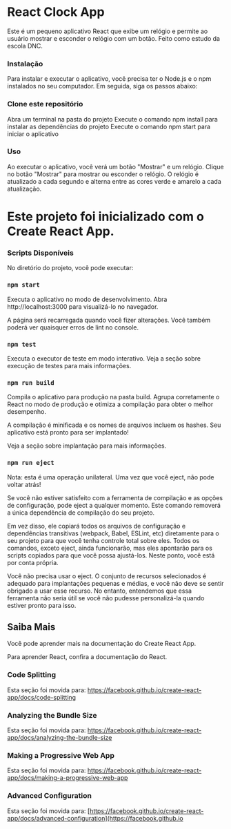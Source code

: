 # React Clock App
Este é um pequeno aplicativo React que exibe um relógio e permite ao usuário mostrar e esconder o relógio com um botão.
Feito como estudo da escola DNC.

### Instalação
Para instalar e executar o aplicativo, você precisa ter o Node.js e o npm instalados no seu computador. Em seguida, siga os passos abaixo:

### Clone este repositório
Abra um terminal na pasta do projeto
Execute o comando npm install para instalar as dependências do projeto
Execute o comando npm start para iniciar o aplicativo

### Uso
Ao executar o aplicativo, você verá um botão "Mostrar" e um relógio. Clique no botão "Mostrar" para mostrar ou esconder o relógio. O relógio é atualizado a cada segundo e alterna entre as cores verde e amarelo a cada atualização.

# Este projeto foi inicializado com o Create React App.

### Scripts Disponíveis 
No diretório do projeto, você pode executar:

### `npm start`
Executa o aplicativo no modo de desenvolvimento.
Abra http://localhost:3000 para visualizá-lo no navegador.

A página será recarregada quando você fizer alterações.
Você também poderá ver quaisquer erros de lint no console.

### `npm test`
Executa o executor de teste em modo interativo.
Veja a seção sobre execução de testes para mais informações.

### `npm run build`

Compila o aplicativo para produção na pasta build.
Agrupa corretamente o React no modo de produção e otimiza a compilação para obter o melhor desempenho.

A compilação é minificada e os nomes de arquivos incluem os hashes.
Seu aplicativo está pronto para ser implantado!

Veja a seção sobre implantação para mais informações.

### `npm run eject`

Nota: esta é uma operação unilateral. Uma vez que você eject, não pode voltar atrás!

Se você não estiver satisfeito com a ferramenta de compilação e as opções de configuração, pode eject a qualquer momento. Este comando removerá a única dependência de compilação do seu projeto.

Em vez disso, ele copiará todos os arquivos de configuração e dependências transitivas (webpack, Babel, ESLint, etc) diretamente para o seu projeto para que você tenha controle total sobre eles. Todos os comandos, exceto eject, ainda funcionarão, mas eles apontarão para os scripts copiados para que você possa ajustá-los. Neste ponto, você está por conta própria.

Você não precisa usar o eject. O conjunto de recursos selecionados é adequado para implantações pequenas e médias, e você não deve se sentir obrigado a usar esse recurso. No entanto, entendemos que essa ferramenta não seria útil se você não pudesse personalizá-la quando estiver pronto para isso.

## Saiba Mais

Você pode aprender mais na documentação do Create React App.

Para aprender React, confira a documentação do React.

### Code Splitting
Esta seção foi movida para: https://facebook.github.io/create-react-app/docs/code-splitting

### Analyzing the Bundle Size
Esta seção foi movida para: https://facebook.github.io/create-react-app/docs/analyzing-the-bundle-size

### Making a Progressive Web App
Esta seção foi movida para: https://facebook.github.io/create-react-app/docs/making-a-progressive-web-app

### Advanced Configuration
Esta seção foi movida para: [https://facebook.github.io/create-react-app/docs/advanced-configuration](https://facebook.github.io
